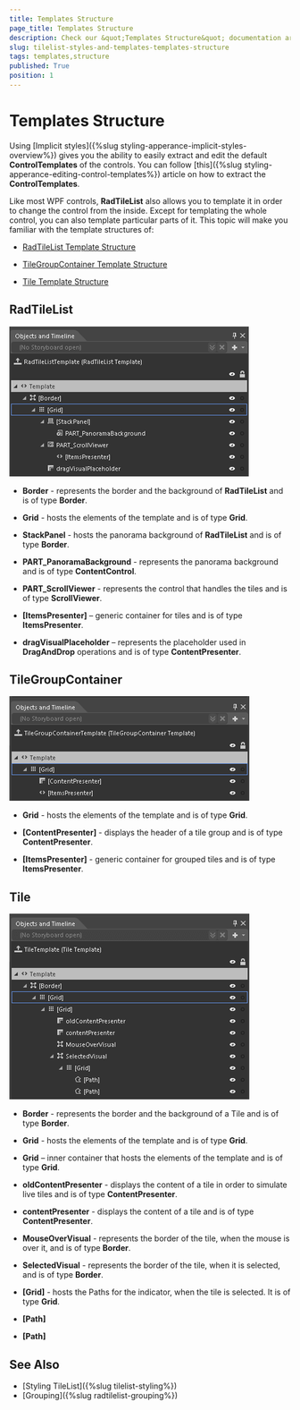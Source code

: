 ```yaml
---
title: Templates Structure
page_title: Templates Structure
description: Check our &quot;Templates Structure&quot; documentation article for the RadTileList WPF control.
slug: tilelist-styles-and-templates-templates-structure
tags: templates,structure
published: True
position: 1
---
```



# Templates Structure #

Using [Implicit styles]({%slug styling-apperance-implicit-styles-overview%}) gives you the ability to easily extract and edit the default __ControlTemplates__ of the controls. You can follow [this]({%slug styling-apperance-editing-control-templates%}) article on how to extract the __ControlTemplates__.

Like most WPF controls, __RadTileList__ also allows you to template it in order to change the control from the inside. Except for templating the whole control, you can also template particular parts of it. This topic will make you familiar with the template structures of:

*	[RadTileList Template Structure](#radtilelist)
	
*	[TileGroupContainer Template Structure](#tilegroupcontainer)
	
*	[Tile Template Structure](#tile)


## RadTileList ##


![](images/RadTileListTemplate_Img.png)

*	__Border__ - represents the border and the background of __RadTileList__ and is of type __Border__.
	
*	__Grid__ - hosts the elements of the template and is of type __Grid__.

*	__StackPanel__ - hosts the panorama background of __RadTileList__ and is of type __Border__.

*	__PART_PanoramaBackground__ - represents the panorama background and is of type __ContentControl__.

*	__PART_ScrollViewer__ - represents the control that handles the tiles and is of type __ScrollViewer__.

*   __[ItemsPresenter]__ – generic container for tiles and is of type __ItemsPresenter__.

*	__dragVisualPlaceholder__ – represents the placeholder used in __DragAndDrop__ operations and is of type __ContentPresenter__.


## TileGroupContainer  ##

![](images/TileGroupContainerTemplate_Img.png)

*	__Grid__ - hosts the elements of the template and is of type __Grid__.
	
*	__[ContentPresenter]__ - displays the header of a tile group and is of type __ContentPresenter__.
	
*	__[ItemsPresenter]__ - generic container for grouped tiles and is of type __ItemsPresenter__.


## Tile ##

![](images/TileTemplate_Img.png)

*	__Border__ - represents the border and the background of a Tile and is of type __Border__.

*	__Grid__ - hosts the elements of the template and is of type __Grid__.
	
*	__Grid__ – inner container that hosts the elements of the template and is of type __Grid__.
	
*	__oldContentPresenter__ - displays the content of a tile in order to simulate live tiles and is of type __ContentPresenter__.

*	__contentPresenter__ - displays the content of a tile and is of type __ContentPresenter__. 
	
*	__MouseOverVisual__ - represents the border of the tile, when the mouse is over it, and is of type __Border__.

*	__SelectedVisual__ - represents the border of the tile, when it is selected, and is of type __Border__.
	
*	__[Grid]__ - hosts the Paths for the indicator, when the tile is selected. It is of type __Grid__.

*   __[Path]__
   
*   __[Path]__

## See Also

* [Styling TileList]({%slug tilelist-styling%})
* [Grouping]({%slug radtilelist-grouping%})

